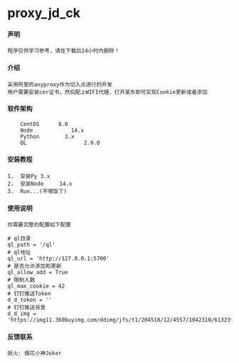 # proxy_jd_ck
#### 声明
    程序仅供学习参考，请在下载后24小时内删除！

#### 介绍
    采用阿里的anyproxy作为切入点进行的开发
    用户需要安装cer证书，然后配上WIFI代理，打开某东即可实现Cookie更新或者添加

#### 软件架构
        CentOS      8.0
        Node            14.x
        Python        3.x
        QL                  2.9.0

#### 安装教程

    1.  安装Py 3.x
    2.  安装Node     14.x
    3.  Run...(不喂饭了)

#### 使用说明
    你需要完整的配置如下配置

    # ql目录
    ql_path = '/ql'
    # ql地址
    ql_url = 'http://127.0.0.1:5700'
    # 是否允许添加和更新
    ql_allow_add = True
    # 限制人数
    ql_max_cookie = 42
    # 钉钉推送Token
    d_d_token = ''
    # 钉钉推送背景
    d_d_img = 'https://img11.360buyimg.com/ddimg/jfs/t1/204518/12/4557/1042310/61323f2aE622c0beb/7780a7f5c385f07d.jpg'


#### 反馈联系

    妖火: 烟花小神Joker
